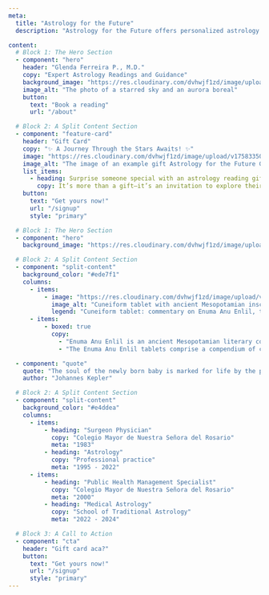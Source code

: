 ```yaml
---
meta:
  title: "Astrology for the Future"
  description: "Astrology for the Future offers personalized astrology readings, articles and videos to guide you on your life's journey. Book a reading today."

content:
  # Block 1: The Hero Section
  - component: "hero"
    header: "Glenda Ferreira P., M.D."
    copy: "Expert Astrology Readings and Guidance"
    background_image: "https://res.cloudinary.com/dvhwjf1zd/image/upload/v1758152929/image-asset_zlvc49.webp"
    image_alt: "The photo of a starred sky and an aurora boreal"
    button:
      text: "Book a reading"
      url: "/about"

  # Block 2: A Split Content Section
  - component: "feature-card"
    header: "Gift Card"
    copy: "✨ A Journey Through the Stars Awaits! ✨"
    image: "https://res.cloudinary.com/dvhwjf1zd/image/upload/v1758335017/Gift_Card_PLANTILLA_w0uyfd.webp"
    image_alt: "The image of an example gift Astrology for the Future Gift card."
    list_items:
      - heading: Surprise someone special with an astrology reading gift card.
        copy: It’s more than a gift—it’s an invitation to explore their purpose, potential, and path guided by the universe.
    button:
      text: "Get yours now!"
      url: "/signup"
      style: "primary"

  # Block 1: The Hero Section
  - component: "hero"
    background_image: "https://res.cloudinary.com/dvhwjf1zd/image/upload/v1758503040/unsplash-image-kLqZ92hmqTw_ws9lzb.jpg"

  # Block 2: A Split Content Section
  - component: "split-content"
    background_color: "#ede7f1"
    columns:
      - items:
          - image: "https://res.cloudinary.com/dvhwjf1zd/image/upload/v1760067553/800px-Cuneiform_tablet-_commenta_esmxip.jpg"
            image_alt: "Cuneiform tablet with ancient Mesopotamian inscriptions"
            legend: "Cuneiform tablet: commentary on Enuma Anu Enlil, tablet 5, ca. late 1st millennium BC. Metropolitan Museum of Art."
      - items:
          - boxed: true
            copy:
              - "Enuma Anu Enlil is an ancient Mesopotamian literary composition, also known as the \"Enuma Anu Enlil tablets.\" It is a collection of around 70 clay tablets dating back to the second millennium BCE, primarily from the Old Babylonian period. The tablets contain a series of astrological, astronomical, and omen texts, providing insights into the beliefs and practices of the Mesopotamian civilization."
              - "The Enuma Anu Enlil tablets comprise a compendium of celestial omens, detailing the interpretations and predictions of celestial phenomena, such as lunar and solar eclipses, planetary positions, and meteorological events. These observations were believed to hold significant influence over human affairs and the destinies of kings. The texts were consulted by diviners and astrologers to gain insight into future events and to guide decision-making."

  - component: "quote"
    quote: "The soul of the newly born baby is marked for life by the pattern of the stars at the moment it comes into the world, unconsciously remembers it, and remains sensitive to the return of configurations of a similar kind."
    author: "Johannes Kepler"

  # Block 2: A Split Content Section
  - component: "split-content"
    background_color: "#e4ddea"
    columns:
      - items:
          - heading: "Surgeon Physician"
            copy: "Colegio Mayor de Nuestra Señora del Rosario"
            meta: "1983"
          - heading: "Astrology"
            copy: "Professional practice"
            meta: "1995 - 2022"
      - items:
          - heading: "Public Health Management Specialist"
            copy: "Colegio Mayor de Nuestra Señora del Rosario"
            meta: "2000"
          - heading: "Medical Astrology"
            copy: "School of Traditional Astrology"
            meta: "2022 - 2024"

  # Block 3: A Call to Action
  - component: "cta"
    header: "Gift card aca?"
    button:
      text: "Get yours now!"
      url: "/signup"
      style: "primary"
---
```


<!-- We can leave the body of this markdown file empty -->
